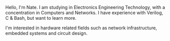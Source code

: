 Hello, I'm Nate.
I am studying in Electronics Engineering Technology, with a concentration in Computers and Networks.
I have experience with Verilog, C & Bash, but want to learn more.

I'm interested in hardware related fields such as network infrastructure, embedded systems and circuit design.
<!---
natesimard-white/natesimard-white is a ✨ special ✨ repository because its `README.md` (this file) appears on your GitHub profile.
You can click the Preview link to take a look at your changes.
--->
